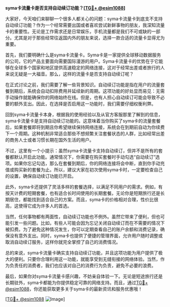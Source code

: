 **syma卡流量卡是否支持自动续订功能？[[TG💪+ @esim1088](https://t.me/s/esim1088)]**

大家好，今天咱们来聊聊一个很多人都关心的问题：syma卡流量卡到底支不支持自动续订功能？作为一个经常需要出国或者喜欢尝试新鲜事物的朋友，我深知流量卡的重要性。无论是工作需求还是日常娱乐，手机流量都是我们不可或缺的一部分。尤其是对于那些经常往返国内外的朋友来说，选择一款合适的流量卡显得尤为重要。

首先，我们要明确什么是syma卡流量卡。Syma卡是一家提供全球移动数据服务的公司，它的产品主要面向需要国际漫游的用户。Syma卡流量卡的优势在于它能够在全球多个国家和地区提供高速稳定的网络连接，这对于经常出差或者旅行的人来说无疑是一大福音。那么，这样的流量卡是否支持自动续订呢？

在正式讨论之前，我们需要了解一些背景知识。自动续订功能是指在用户的流量套餐到期后，系统会自动扣除费用并延续新的周期。这项功能的好处显而易见：无需手动操作就能确保你的网络始终在线。但是，也有人担心自动续订可能会导致不必要的额外支出。因此，在选择是否启用这一功能时，我们需要仔细权衡利弊。

回到syma卡流量卡本身，根据我的使用经验以及从官方客服那里了解到的信息，syma卡流量卡是支持自动续订功能的。这意味着当你购买了syma卡的流量套餐后，如果套餐即将到期且你希望继续保持网络连接，系统会在到期前自动为你续费下一个周期。这种机制非常适合那些不想频繁关注套餐状态的人群，比如经常出差的商务人士或者习惯长期在国外生活的用户。

不过，这里有一个小提示：虽然syma卡流量卡支持自动续订，但并不是所有的套餐都默认开启此功能。通常情况下，你需要在购买套餐时手动勾选“自动续订”选项。如果你忘记勾选，那么在套餐到期后，你的网络连接将会中断，直到你手动充值或购买新的套餐为止。所以，建议大家在初次使用syma卡时，一定要检查自己的设置，确保自动续订功能已开启。

此外，syma卡还提供了灵活多样的套餐选择，以满足不同用户的需求。例如，有按天计费的短期套餐，也有适合长时间使用的长期套餐。无论你是短期旅行还是长期居住，都能找到适合自己的方案。而且，syma卡的价格相对合理，性价比很高，这使得它成为许多人的首选。

当然，任何事物都有两面性，自动续订功能也不例外。虽然它带来了便利，但也可能引发一些问题。比如，有些人可能会因为忘记关闭自动续订而在不需要的情况下被扣费。为了避免这种情况发生，你可以定期查看自己的账户余额和消费记录，确保没有意外支出。同时，syma卡也提供了便捷的管理界面，允许用户随时调整或取消自动续订服务，这样你就完全掌控了自己的消费情况。

总的来说，syma卡流量卡确实支持自动续订功能，并且这项功能为用户提供了极大的便利。只要你合理利用这一功能，就能享受到无缝衔接的网络体验。当然，作为负责任的消费者，我们也应该对自己的消费行为负责，避免不必要的浪费。

最后，如果你对syma卡流量卡感兴趣，不妨亲自体验一下。无论是短途旅行还是长期驻外，syma卡都能为你提供稳定可靠的网络支持。而且，通过[TG💪+ @esim1088](https://t.me/s/esim1088)，你还能获取更多关于syma卡的最新资讯和服务优惠哦！

[[TG💪+ @esim1088](https://t.me/s/esim1088) ![Image](https://i.postimg.cc/4NQfJmqS/Snipaste-2025-05-13-00-14-12.png)]